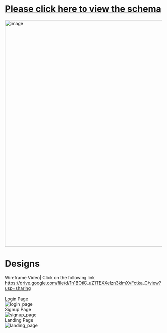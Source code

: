 # [Please click here to view the schema](https://drawsql.app/teams/full-stack-19/diagrams/ecommerce-site)
<img width="728" alt="image" src="https://github.com/user-attachments/assets/50c086df-5771-4bad-b9eb-bfaa0a199890" />

# Designs 
Wireframe Video| Click on the following link<br/>
https://drive.google.com/file/d/1h1BOtlC_uZ1TEXXeIzn3klmXvFctka_C/view?usp=sharing
</br></br>
Login Page<br/>
![login_page](https://github.com/user-attachments/assets/7e16b4a3-a9ca-47e1-b507-67cd0e865627)<br/>
Signup Page<br/>
![signup_page](https://github.com/user-attachments/assets/a422423a-b5bd-41be-bc91-1dd95c105219) <br/>
Landing Page<br/>
![landing_page](https://github.com/user-attachments/assets/844e4ae4-03cd-4f1a-8a18-cfca53df151c)



